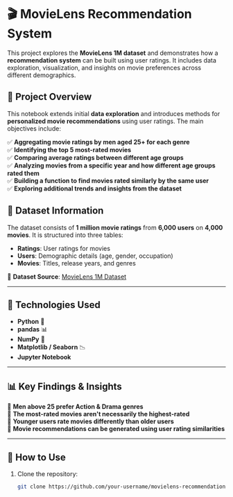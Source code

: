 # 🎬 MovieLens Recommendation System

This project explores the **MovieLens 1M dataset** and demonstrates how a **recommendation system** can be built using user ratings. It includes data exploration, visualization, and insights on movie preferences across different demographics.

## 📌 Project Overview  
This notebook extends initial **data exploration** and introduces methods for **personalized movie recommendations** using user ratings. The main objectives include:

✅ **Aggregating movie ratings by men aged 25+ for each genre**  
✅ **Identifying the top 5 most-rated movies**  
✅ **Comparing average ratings between different age groups**  
✅ **Analyzing movies from a specific year and how different age groups rated them**  
✅ **Building a function to find movies rated similarly by the same user**  
✅ **Exploring additional trends and insights from the dataset**  

## 📂 Dataset Information  
The dataset consists of **1 million movie ratings** from **6,000 users** on **4,000 movies**. It is structured into three tables:  
- **Ratings**: User ratings for movies  
- **Users**: Demographic details (age, gender, occupation)  
- **Movies**: Titles, release years, and genres  

📌 **Dataset Source**: [MovieLens 1M Dataset](http://files.grouplens.org/datasets/movielens/ml-1m.zip)  

---

## 🚀 Technologies Used  
- **Python** 🐍  
- **pandas** 📊  
- **NumPy** 🔢  
- **Matplotlib / Seaborn** 📉  
- **Jupyter Notebook**  

---

## 📊 Key Findings & Insights  
🔹 **Men above 25 prefer Action & Drama genres**  
🔹 **The most-rated movies aren't necessarily the highest-rated**  
🔹 **Younger users rate movies differently than older users**  
🔹 **Movie recommendations can be generated using user rating similarities**  

---

## 📂 How to Use  
1. Clone the repository:  
   ```bash
   git clone https://github.com/your-username/movielens-recommendation-system.git


